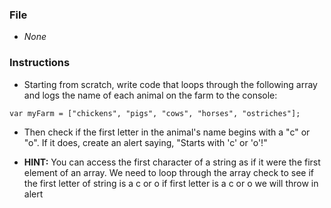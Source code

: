 ### File

* _None_

### Instructions

* Starting from scratch, write code that loops through the following array and logs the name of each animal on the farm to the console:

```
var myFarm = ["chickens", "pigs", "cows", "horses", "ostriches"];
```

* Then check if the first letter in the animal's name begins with a "c" or "o". If it does, create an alert saying, "Starts with 'c' or 'o'!"

* **HINT:** You can access the first character of a string as if it were the first element of an array.
We need to loop through the array
check to see if the first letter of string is a c or o
if first letter is a c or o we will throw in alert